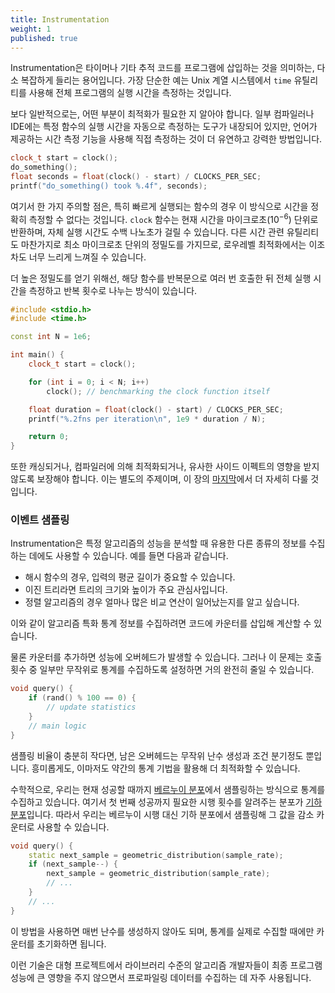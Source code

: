 ```yaml
---
title: Instrumentation
weight: 1
published: true
---
```


<!-- pv in Linux, pipes -->

Instrumentation은 타이머나 기타 추적 코드를 프로그램에 삽입하는 것을 의미하는, 다소 복잡하게 들리는 용어입니다. 가장 단순한 예는 Unix 계열 시스템에서 `time` 유틸리티를 사용해 전체 프로그램의 실행 시간을 측정하는 것입니다.

보다 일반적으로는, 어떤 부분이 최적화가 필요한 지 알아야 합니다. 일부 컴파일러나 IDE에는 특정 함수의 실행 시간을 자동으로 측정하는 도구가 내장되어 있지만, 언어가 제공하는 시간 측정 기능을 사용해 직접 측정하는 것이 더 유연하고 강력한 방법입니다.

```cpp
clock_t start = clock();
do_something();
float seconds = float(clock() - start) / CLOCKS_PER_SEC;
printf("do_something() took %.4f", seconds);
```

여기서 한 가지 주의할 점은, 특히 빠르게 실행되는 함수의 경우 이 방식으로 시간을 정확히 측정할 수 없다는 것입니다. `clock` 함수는 현재 시간을 마이크로초($10^{-6}$) 단위로 반환하며, 자체 실행 시간도 수백 나노초가 걸릴 수 있습니다. 다른 시간 관련 유틸리티도 마찬가지로 최소 마이크로초 단위의 정밀도를 가지므로, 로우레벨 최적화에서는 이조차도 너무 느리게 느껴질 수 있습니다.

더 높은 정밀도를 얻기 위해선, 해당 함수를 반복문으로 여러 번 호출한 뒤 전체 실행 시간을 측정하고 반복 횟수로 나누는 방식이 있습니다.

```cpp
#include <stdio.h>
#include <time.h>

const int N = 1e6;

int main() {
    clock_t start = clock();

    for (int i = 0; i < N; i++)
        clock(); // benchmarking the clock function itself

    float duration = float(clock() - start) / CLOCKS_PER_SEC;
    printf("%.2fns per iteration\n", 1e9 * duration / N);

    return 0;
}
```

또한 캐싱되거나, 컴파일러에 의해 최적화되거나, 유사한 사이드 이펙트의 영향을 받지 않도록 보장해야 합니다. 이는 별도의 주제이며, 이 장의 [마지막](../benchmarking)에서 더 자세히 다룰 것입니다.

### 이벤트 샘플링

Instrumentation은 특정 알고리즘의 성능을 분석할 때 유용한 다른 종류의 정보를 수집하는 데에도 사용할 수 있습니다. 예를 들면 다음과 같습니다.


- 해시 함수의 경우, 입력의 평균 길이가 중요할 수 있습니다.
- 이진 트리라면 트리의 크기와 높이가 주요 관심사입니다.
- 정렬 알고리즘의 경우 얼마나 많은 비교 연산이 일어났는지를 알고 싶습니다.

이와 같이 알고리즘 특화 통계 정보를 수집하려면 코드에 카운터를 삽입해 계산할 수 있습니다.

물론 카운터를 추가하면 성능에 오버헤드가 발생할 수 있습니다. 그러나 이 문제는 호출 횟수 중 일부만 무작위로 통계를 수집하도록 설정하면 거의 완전히 줄일 수 있습니다.

```c++
void query() {
    if (rand() % 100 == 0) {
        // update statistics
    }
    // main logic
}
```

샘플링 비율이 충분히 작다면, 남은 오버헤드는 무작위 난수 생성과 조건 분기정도 뿐입니다. 흥미롭게도, 이마저도 약간의 통계 기법을 활용해 더 최적화할 수 있습니다.

수학적으로, 우리는 현재 성공할 때까지 [베르누이 분포](https://en.wikipedia.org/wiki/Bernoulli_distribution)에서 샘플링하는 방식으로 통계를 수집하고 있습니다. 여기서 첫 번째 성공까지 필요한 시행 횟수를 알려주는 분포가 [기하 분포](https://en.wikipedia.org/wiki/Geometric_distribution)입니다. 따라서 우리는 베르누이 시행 대신 기하 분포에서 샘플링해 그 값을 감소 카운터로 사용할 수 있습니다.

```c++
void query() {
    static next_sample = geometric_distribution(sample_rate);
    if (next_sample--) {
        next_sample = geometric_distribution(sample_rate);
        // ...
    }
    // ...
}
```

이 방법을 사용하면 매번 난수를 생성하지 않아도 되며, 통계를 실제로 수집할 때에만 카운터를 초기화하면 됩니다.

이런 기술은 대형 프로젝트에서 라이브러리 수준의 알고리즘 개발자들이 최종 프로그램 성능에 큰 영향을 주지 않으면서 프로파일링 데이터를 수집하는 데 자주 사용됩니다.
